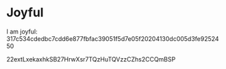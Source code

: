 # Joyful

I am joyful: 317c534cdedbc7cdd6e877fbfac39051f5d7e05f20204130dc005d3fe9252450


22extLxekaxhkSB27HrwXsr7TQzHuTQVzzCZhs2CCQmBSP
